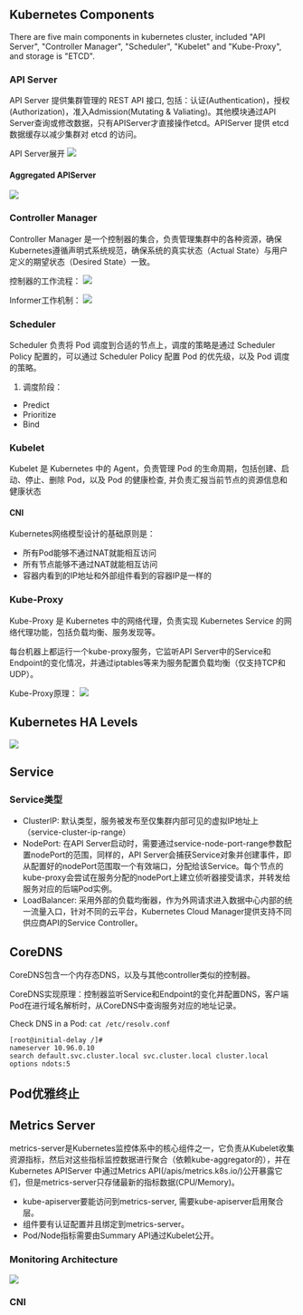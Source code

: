 ## Kubernetes Components
There are five main components in kubernetes cluster, included "API Server", "Controller Manager", "Scheduler", "Kubelet" and "Kube-Proxy", and storage is "ETCD".
### API Server
API Server 提供集群管理的 REST API 接口, 包括：认证(Authentication)，授权(Authorization)，准入Admission(Mutating & Valiating)。其他模块通过API Server查询或修改数据，只有APIServer才直接操作etcd。APIServer 提供 etcd 数据缓存以减少集群对 etcd 的访问。

API Server展开
![](resources/APIServer.png)

#### Aggregated APIServer
![](resources/aggregated-apiserver.png)
### Controller Manager
Controller Manager 是一个控制器的集合，负责管理集群中的各种资源，确保Kubernetes遵循声明式系统规范，确保系统的真实状态（Actual State）与用户定义的期望状态（Desired State）一致。

控制器的工作流程：
![](resources/controller_manager_informer.png)

Informer工作机制：
![](resources/informer_mechanism.png)
### Scheduler
Scheduler 负责将 Pod 调度到合适的节点上，调度的策略是通过 Scheduler Policy 配置的，可以通过 Scheduler Policy 配置 Pod 的优先级，以及 Pod 调度的策略。

1. 调度阶段：

  * Predict
  * Prioritize
  * Bind
 
### Kubelet
Kubelet 是 Kubernetes 中的 Agent，负责管理 Pod 的生命周期，包括创建、启动、停止、删除 Pod，以及 Pod 的健康检查, 并负责汇报当前节点的资源信息和健康状态

#### CNI
Kubernetes网络模型设计的基础原则是：

* 所有Pod能够不通过NAT就能相互访问
* 所有节点能够不通过NAT就能相互访问
* 容器内看到的IP地址和外部组件看到的容器IP是一样的


### Kube-Proxy
Kube-Proxy 是 Kubernetes 中的网络代理，负责实现 Kubernetes Service 的网络代理功能，包括负载均衡、服务发现等。

每台机器上都运行一个kube-proxy服务，它监听API Server中的Service和Endpoint的变化情况，并通过iptables等来为服务配置负载均衡（仅支持TCP和UDP）。

Kube-Proxy原理：
![](resources/kube-proxy.png)
## Kubernetes HA Levels
![](resources/kubernetes_ha_levels.png)
## Service
### Service类型

* ClusterIP: 默认类型，服务被发布至仅集群内部可见的虚拟IP地址上（service-cluster-ip-range）
* NodePort: 在API Server启动时，需要通过service-node-port-range参数配置nodePort的范围，同样的，API Server会捕获Service对象并创建事件，即从配置好的nodePort范围取一个有效端口，分配给该Service。每个节点的kube-proxy会尝试在服务分配的nodePort上建立侦听器接受请求，并转发给服务对应的后端Pod实例。
* LoadBalancer: 采用外部的负载均衡器，作为外网请求进入数据中心内部的统一流量入口，针对不同的云平台，Kubernetes Cloud Manager提供支持不同供应商API的Service Controller。

## CoreDNS
CoreDNS包含一个内存态DNS，以及与其他controller类似的控制器。

CoreDNS实现原理：控制器监听Service和Endpoint的变化并配置DNS，客户端Pod在进行域名解析时，从CoreDNS中查询服务对应的地址记录。

Check DNS in a Pod: ```cat /etc/resolv.conf```

```
[root@initial-delay /]# 
nameserver 10.96.0.10
search default.svc.cluster.local svc.cluster.local cluster.local
options ndots:5
```
## Pod优雅终止

## Metrics Server
metrics-server是Kubernetes监控体系中的核心组件之一，它负责从Kubelet收集资源指标，然后对这些指标监控数据进行聚合（依赖kube-aggregator的），并在Kubernetes APIServer 中通过Metrics API(/apis/metrics.k8s.io/)公开暴露它们，但是metrics-server只存储最新的指标数据(CPU/Memory)。

*  kube-apiserver要能访问到metrics-server, 需要kube-apiserver启用聚合层。
*  组件要有认证配置并且绑定到metrics-server。
*  Pod/Node指标需要由Summary API通过Kubelet公开。

### Monitoring Architecture
![](resources/monitoring-architecture.png)

### CNI
